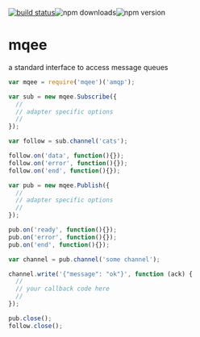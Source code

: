 [![build status](http://img.shields.io/travis/yldio/easymq.svg?style=flat)](https://travis-ci.org/yldio/mqee)![npm downloads](http://img.shields.io/npm/dm/mqee.svg?style=flat)![npm version](http://img.shields.io/npm/v/mqee.svg?style=flat)

# mqee

a standard interface to access message queues

``` javascript
var mqee = require('mqee')('amqp');

var sub = new mqee.Subscribe({
  //
  // adapter specific options
  //
});

var follow = sub.channel('cats');

follow.on('data', function(){});
follow.on('error', function(){});
follow.on('end', function(){});

var pub = new mqee.Publish({
  //
  // adapter specific options
  //
});

pub.on('ready', function(){});
pub.on('error', function(){});
pub.on('end', function(){});

var channel = pub.channel('some channel');

channel.write('{"message": "ok"}', function (ack) {
  //
  // your callback code here
  //
});

pub.close();
follow.close();
```

